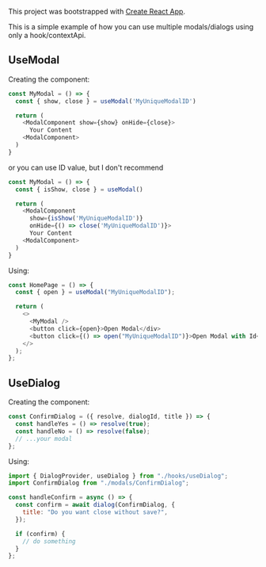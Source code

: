 This project was bootstrapped with [Create React App](https://github.com/facebook/create-react-app).

This is a simple example of how you can use multiple modals/dialogs using only a hook/contextApi.

## UseModal

Creating the component:

```js
const MyModal = () => {
  const { show, close } = useModal('MyUniqueModalID')

  return (
    <ModalComponent show={show} onHide={close}>
      Your Content
    <ModalComponent>
  )
}
```

or you can use ID value, but I don't recommend

```js
const MyModal = () => {
  const { isShow, close } = useModal()

  return (
    <ModalComponent
      show={isShow('MyUniqueModalID')}
      onHide={() => close('MyUniqueModalID')}>
      Your Content
    <ModalComponent>
  )
}
```

Using:

```js
const HomePage = () => {
  const { open } = useModal("MyUniqueModalID");

  return (
    <>
      <MyModal />
      <button click={open}>Open Modal</div>
      <button click={() => open("MyUniqueModalID")}>Open Modal with Id</div>
    </>
  );
};
```

## UseDialog

Creating the component:

```js
const ConfirmDialog = ({ resolve, dialogId, title }) => {
  const handleYes = () => resolve(true);
  const handleNo = () => resolve(false);
  // ...your modal
};
```

Using:

```js
import { DialogProvider, useDialog } from "./hooks/useDialog";
import ConfirmDialog from "./modals/ConfirmDialog";

const handleConfirm = async () => {
  const confirm = await dialog(ConfirmDialog, {
    title: "Do you want close without save?",
  });

  if (confirm) {
    // do something
  }
};
```
